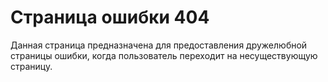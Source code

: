 # Страница ошибки 404

Данная страница предназначена для предоставления дружелюбной страницы ошибки, когда пользователь переходит на несуществующую страницу.